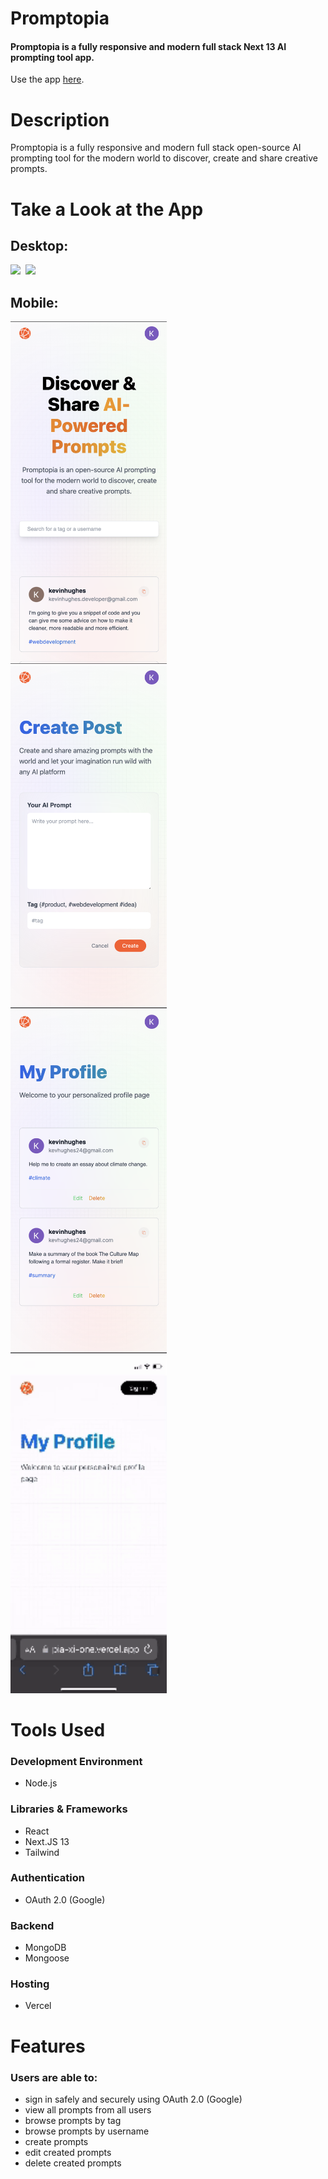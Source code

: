 # Promptopia

#### Promptopia is a fully responsive and modern full stack Next 13 AI prompting tool app.

Use the app [here](https://promptopia-xi-one.vercel.app).

# Description
Promptopia is a fully responsive and modern full stack open-source AI prompting tool for the modern world to discover, create and share creative prompts.

# Take a Look at the App

## Desktop:

<kbd>
<img src="readme-images/desktop_app.png" />
</kbd>

<kbd>
<img src="readme-images/desktop_app2.png" />
</kbd>

## Mobile:

<kbd>
<img src="readme-images/mobile.png" width="250"/>
</kbd>

<kbd>
<img src="readme-images/mobile2.png" width="250"/>
</kbd>

<kbd>
<img src="readme-images/mobile3.png" width="250"/>
</kbd>

<kbd>
<img src="readme-images/papp.gif" width="250"/>
</kbd>

# Tools Used

### Development Environment
* Node.js

### Libraries & Frameworks
* React 
* Next.JS 13
* Tailwind

### Authentication
* OAuth 2.0 (Google)

### Backend
* MongoDB
* Mongoose

### Hosting 
* Vercel

# Features

### Users are able to:

* sign in safely and securely using OAuth 2.0 (Google)
* view all prompts from all users
* browse prompts by tag
* browse prompts by username
* create prompts
* edit created prompts
* delete created prompts
